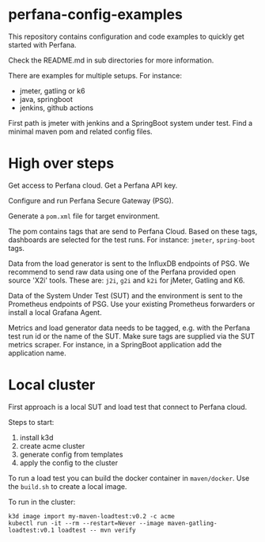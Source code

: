 # perfana-config-examples

This repository contains configuration and code examples to quickly get started with Perfana.

Check the README.md in sub directories for more information.

There are examples for multiple setups. For instance:
* jmeter, gatling or k6
* java, springboot
* jenkins, github actions

First path is jmeter with jenkins and a SpringBoot system under test.
Find a minimal maven pom and related config files.

# High over steps

Get access to Perfana cloud. Get a Perfana API key. 

Configure and run Perfana Secure Gateway (PSG).

Generate a `pom.xml` file for target environment.

The pom contains tags that are send to Perfana Cloud.
Based on these tags, dashboards are selected for the test runs.
For instance: `jmeter`, `spring-boot` tags.

Data from the load generator is sent to the InfluxDB endpoints of PSG.
We recommend to send raw data using one of the Perfana provided open source
'X2i' tools. These are: `j2i`, `g2i` and `k2i` for jMeter, Gatling and K6.

Data of the System Under Test (SUT) and the environment is sent to the 
Prometheus endpoints of PSG.
Use your existing Prometheus forwarders or install a local Grafana Agent.

Metrics and load generator data needs to be tagged, e.g. with the Perfana test run id
or the name of the SUT.
Make sure tags are supplied via the SUT metrics scraper. For instance,
in a SpringBoot application add the application name.


# Local cluster

First approach is a local SUT and load test that connect to Perfana cloud.

Steps to start:

1. install k3d
2. create acme cluster 
3. generate config from templates
4. apply the config to the cluster

To run a load test you can build the docker container in `maven/docker`.
Use the `build.sh` to create a local image.

To run in the cluster:

    k3d image import my-maven-loadtest:v0.2 -c acme
    kubectl run -it --rm --restart=Never --image maven-gatling-loadtest:v0.1 loadtest -- mvn verify

